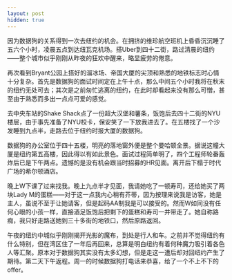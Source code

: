 ```yaml
---
layout: post
hidden: true
---
```


因为数据狗的关系得到一次去纽约的机会。在拥挤的维珍航空班机上昏昏沉沉睡了五六个小时，凌晨五点到达纽瓦克机场。搭Uber到四十二街，路过清晨的纽约——整个城市似乎刚刚从昨夜的狂欢中醒来，略显疲劳的倦意。

再次看到Bryant公园上搭好的溜冰场、帝国大厦的尖顶和熟悉的地铁标志时心情十分复杂。首先是数据狗的面试时间定在上午十点，那么中间五个小时我将在秋末的纽约无处可去；其次是之前匆忙逃离的纽约，在此时却看起来没有那么可憎，甚至由于熟悉而多出一点点可爱的感觉。

去中央车站的Shake Shack点了一份超大汉堡和薯条，饭饱后去四十二街的NYU楼层，由于事先准备了NYU校卡，保安笑了一下放我进去了。在五楼找了一个沙发睡到九点半，走路去位于纽约时报大厦的数据狗。

数据狗的办公室位于四十五楼，明亮的落地窗外便是整个曼哈顿全景。据说这幢大厦是纽约第五高楼，因此得以有如此景色。面试过程简单明了，四个工程师轮番轰炸后已是下午两点。遗憾的是没有机会跟当时招募的HR见面。离开后下榻于时代广场的希尔顿酒店。

晚上W下课了过来找我。晚上九点半才见面，我请她吃了一顿寿司，还给她买了两块Lady M的蛋糕——对于这一点我内心稍有芥蒂，因为按理来说我是访客，她是主人，虽说不至于让她请客，但是起码AA制我是可以接受的。然而W如同没有任何心眼的小孩一样，直接酒足饭饱后把剩下的蛋糕和寿司一并带走了。她自称路痴，我只好走路送她到三十多街的地铁口，然后原路返回。

午夜的纽约中城似乎刚刚揭开光影的魔布，到处是行人和车。之前并不觉得纽约有什么特别，但在湾区住了一年后再回来，总算是明白纽约有着何种魔力吸引着各色人等汇聚。原本对于数据狗其实没有太多幻想，但是走这一遭后却对回纽约产生了期待。第二天下午返程。周一的时候数据狗打电话来恭喜，给了一个不上不下的offer。
